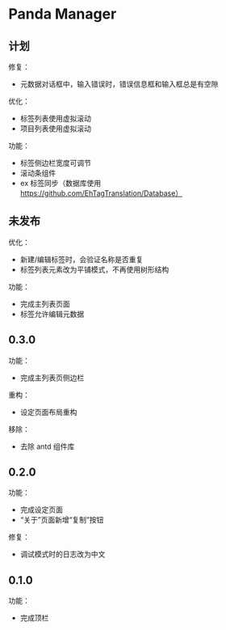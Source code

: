 # Panda Manager

## 计划

修复：

- 元数据对话框中，输入错误时，错误信息框和输入框总是有空隙

优化：

- 标签列表使用虚拟滚动
- 项目列表使用虚拟滚动

功能：

- 标签侧边栏宽度可调节
- 滚动条组件
- ex 标签同步（数据库使用 https://github.com/EhTagTranslation/Database）

## 未发布

优化：

- 新建/编辑标签时，会验证名称是否重复
- 标签列表元素改为平铺模式，不再使用树形结构

功能：

- 完成主列表页面
- 标签允许编辑元数据

## 0.3.0

功能：

- 完成主列表页侧边栏

重构：

- 设定页面布局重构

移除：

- 去除 antd 组件库

## 0.2.0

功能：

- 完成设定页面
- “关于”页面新增“复制”按钮

修复：

- 调试模式时的日志改为中文

## 0.1.0

功能：

- 完成顶栏
